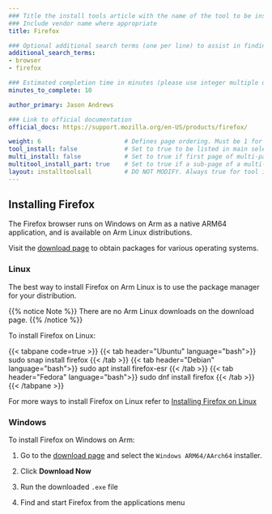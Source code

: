 ```yaml
---
### Title the install tools article with the name of the tool to be installed
### Include vendor name where appropriate
title: Firefox

### Optional additional search terms (one per line) to assist in finding the article
additional_search_terms:
- browser
- firefox

### Estimated completion time in minutes (please use integer multiple of 5)
minutes_to_complete: 10

author_primary: Jason Andrews

### Link to official documentation
official_docs: https://support.mozilla.org/en-US/products/firefox/

weight: 6                       # Defines page ordering. Must be 1 for first (or only) page.
tool_install: false             # Set to true to be listed in main selection page, else false
multi_install: false            # Set to true if first page of multi-page article, else false
multitool_install_part: true    # Set to true if a sub-page of a multi-page article, else false
layout: installtoolsall         # DO NOT MODIFY. Always true for tool install articles
---
```


## Installing Firefox

The Firefox browser runs on Windows on Arm as a native ARM64 application, and is available on Arm Linux distributions. 

Visit the [download page](https://www.mozilla.org/en-US/firefox/all/#product-desktop-release) to obtain packages for various operating systems. 

### Linux

The best way to install Firefox on Arm Linux is to use the package manager for your distribution. 

{{% notice Note %}}
There are no Arm Linux downloads on the download page. 
{{% /notice %}}

To install Firefox on Linux:

{{< tabpane code=true >}}
  {{< tab header="Ubuntu" language="bash">}}
sudo snap install firefox
  {{< /tab >}}
  {{< tab header="Debian" language="bash">}}
sudo apt install firefox-esr
  {{< /tab >}}
  {{< tab header="Fedora" language="bash">}}
sudo dnf install firefox
  {{< /tab >}}
{{< /tabpane >}}

For more ways to install Firefox on Linux refer to [Installing Firefox on Linux](https://support.mozilla.org/en-US/kb/install-firefox-linux)

### Windows 

To install Firefox on Windows on Arm:

1. Go to the [download page](https://www.mozilla.org/en-US/firefox/all/#product-desktop-release) and select the `Windows ARM64/AArch64` installer. 

2.  Click **Download Now** 

3. Run the downloaded `.exe` file 

4. Find and start Firefox from the applications menu


